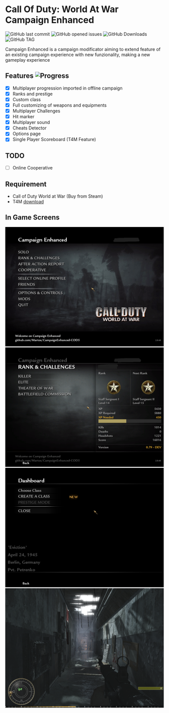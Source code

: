 # Call Of Duty: World At War Campaign Enhanced

![GitHub last commit](https://img.shields.io/github/last-commit/Martos/CampaignEnhanced-COD5?style=for-the-badge)
![GitHub opened issues](https://img.shields.io/github/issues/Martos/CampaignEnhanced-COD5?style=for-the-badge)
![GitHub Downloads](https://img.shields.io/github/downloads/Martos/CampaignEnhanced-COD5/total?color=blue&style=for-the-badge)
![GitHub TAG](https://img.shields.io/github/v/tag/Martos/CampaignEnhanced-COD5?color=yellow&style=for-the-badge)

Campaign Enhanced is a campaign modificator aiming to extend feature of an existing campaign experience with new funzionality, making a new gameplay experience

## Features ![Progress](https://progress-bar.dev/86)

- [x] Multiplayer progression imported in offline campaign
- [x] Ranks and prestige
- [x] Custom class
- [x] Full customizing of weapons and equipments
- [x] Multiplayer Challenges
- [x] Hit marker
- [x] Multiplayer sound
- [x] Cheats Detector
- [x] Options page
- [x] Single Player Scoreboard (T4M Feature)

## TODO

- [ ] Online Cooperative

## Requirement

- Call of Duty World at War (Buy from Steam)
- T4M [download](https://github.com/iAmThatMichael/T4M)

## In Game Screens

![Alt text](/screens/1.png?raw=true "Main Menu")
![Alt text](/screens/2.png?raw=true "Barracks Menu")
![Alt text](/screens/3.png?raw=true "Custom Class Menu")
![Alt text](/screens/4.png?raw=true "In Game")
